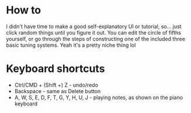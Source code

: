 # How to

I didn't have time to make a good self-explanatory UI or tutorial, so... just click random things until you figure it out.
You can edit the circle of fifths yourself, or go through the steps of constructing one of the included three basic tuning systems.
Yeah it's a pretty niche thing lol

# Keyboard shortcuts

- Ctrl/CMD + (Shift +) Z - undo/redo
- Backspace - same as Delete button
- A, W, S, E, D, F, T, G, Y, H, U, J - playing notes, as shown on the piano keyboard
